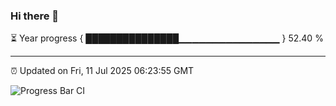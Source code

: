 ### Hi there 👋

⏳ Year progress { ███████████████▁▁▁▁▁▁▁▁▁▁▁▁▁▁▁ } 52.40 %

---

⏰ Updated on Fri, 11 Jul 2025 06:23:55 GMT

![Progress Bar CI](https://github.com/liununu/liununu/workflows/Progress%20Bar%20CI/badge.svg)
